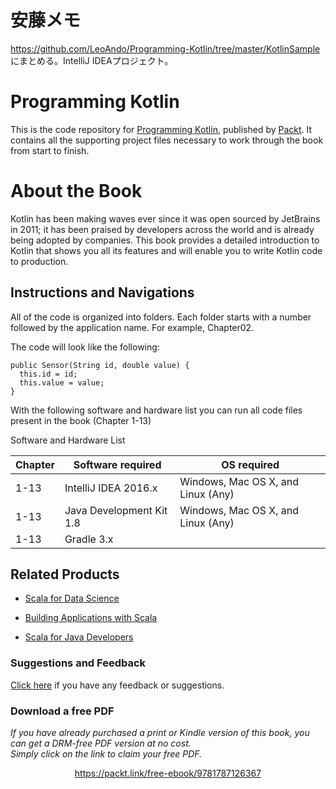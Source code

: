 # 安藤メモ
https://github.com/LeoAndo/Programming-Kotlin/tree/master/KotlinSample<br>
にまとめる。IntelliJ IDEAプロジェクト。


# Programming Kotlin
This is the code repository for [Programming Kotlin](https://www.packtpub.com/application-development/programming-kotlin?utm_source=GitHub&utm_medium=repository&utm_campaign=9781787126367), published by [Packt](https://www.packtpub.com/?utm_source=GitHub&utm_medium=repository&utm_campaign=packt). It contains all the supporting project files necessary to work through the book from start to finish.

# About the Book
Kotlin has been making waves ever since it was open sourced by JetBrains in 2011; it has been praised by developers across the world and is already being adopted by companies. This book provides a detailed introduction to Kotlin that shows you all its features and will enable you to write Kotlin code to production.

## Instructions and Navigations
All of the code is organized into folders. Each folder starts with a number followed by the application name. For example, Chapter02.

The code will look like the following:
```
public Sensor(String id, double value) { 
  this.id = id;
  this.value = value; 
}
```

With the following software and hardware list you can run all code files present in the book (Chapter 1-13)

Software and Hardware List

| Chapter  | Software required                   | OS required                        |
| -------- | ------------------------------------| -----------------------------------|
| 1-13     | IntelliJ IDEA 2016.x                | Windows, Mac OS X, and Linux (Any) |
| 1-13     | Java Development Kit 1.8            | Windows, Mac OS X, and Linux (Any) |
| 1-13     | Gradle 3.x                          |                                    |


## Related Products
* [Scala for Data Science](https://www.packtpub.com/big-data-and-business-intelligence/scala-data-science?utm_source=GitHub&utm_medium=repository&utm_campaign=9781785281372)

* [Building Applications with Scala](https://www.packtpub.com/application-development/building-applications-scala?utm_source=GitHub&utm_medium=repository&utm_campaign=9781786461483)

* [Scala for Java Developers](https://www.packtpub.com/application-development/scala-java-developers?utm_source=GitHub&utm_medium=repository&utm_campaign=9781783283637)


### Suggestions and Feedback
[Click here](https://docs.google.com/forms/d/e/1FAIpQLSe5qwunkGf6PUvzPirPDtuy1Du5Rlzew23UBp2S-P3wB-GcwQ/viewform) if you have any feedback or suggestions.

### Download a free PDF

 <i>If you have already purchased a print or Kindle version of this book, you can get a DRM-free PDF version at no cost.<br>Simply click on the link to claim your free PDF.</i>
<p align="center"> <a href="https://packt.link/free-ebook/9781787126367">https://packt.link/free-ebook/9781787126367 </a> </p>
